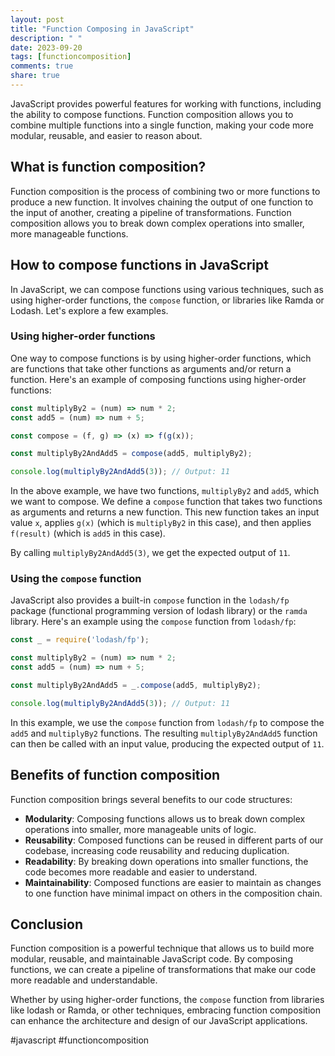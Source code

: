 ```yaml
---
layout: post
title: "Function Composing in JavaScript"
description: " "
date: 2023-09-20
tags: [functioncomposition]
comments: true
share: true
---
```


JavaScript provides powerful features for working with functions, including the ability to compose functions. Function composition allows you to combine multiple functions into a single function, making your code more modular, reusable, and easier to reason about.

## What is function composition?

Function composition is the process of combining two or more functions to produce a new function. It involves chaining the output of one function to the input of another, creating a pipeline of transformations. Function composition allows you to break down complex operations into smaller, more manageable functions.

## How to compose functions in JavaScript

In JavaScript, we can compose functions using various techniques, such as using higher-order functions, the `compose` function, or libraries like Ramda or Lodash. Let's explore a few examples.

### Using higher-order functions

One way to compose functions is by using higher-order functions, which are functions that take other functions as arguments and/or return a function. Here's an example of composing functions using higher-order functions:

```javascript
const multiplyBy2 = (num) => num * 2;
const add5 = (num) => num + 5;

const compose = (f, g) => (x) => f(g(x));

const multiplyBy2AndAdd5 = compose(add5, multiplyBy2);

console.log(multiplyBy2AndAdd5(3)); // Output: 11
```

In the above example, we have two functions, `multiplyBy2` and `add5`, which we want to compose. We define a `compose` function that takes two functions as arguments and returns a new function. This new function takes an input value `x`, applies `g(x)` (which is `multiplyBy2` in this case), and then applies `f(result)` (which is `add5` in this case).

By calling `multiplyBy2AndAdd5(3)`, we get the expected output of `11`.

### Using the `compose` function

JavaScript also provides a built-in `compose` function in the `lodash/fp` package (functional programming version of lodash library) or the `ramda` library. Here's an example using the `compose` function from `lodash/fp`:

```javascript
const _ = require('lodash/fp');

const multiplyBy2 = (num) => num * 2;
const add5 = (num) => num + 5;

const multiplyBy2AndAdd5 = _.compose(add5, multiplyBy2);

console.log(multiplyBy2AndAdd5(3)); // Output: 11
```

In this example, we use the `compose` function from `lodash/fp` to compose the `add5` and `multiplyBy2` functions. The resulting `multiplyBy2AndAdd5` function can then be called with an input value, producing the expected output of `11`.

## Benefits of function composition

Function composition brings several benefits to our code structures:

- **Modularity**: Composing functions allows us to break down complex operations into smaller, more manageable units of logic.
- **Reusability**: Composed functions can be reused in different parts of our codebase, increasing code reusability and reducing duplication.
- **Readability**: By breaking down operations into smaller functions, the code becomes more readable and easier to understand.
- **Maintainability**: Composed functions are easier to maintain as changes to one function have minimal impact on others in the composition chain.

## Conclusion

Function composition is a powerful technique that allows us to build more modular, reusable, and maintainable JavaScript code. By composing functions, we can create a pipeline of transformations that make our code more readable and understandable.

Whether by using higher-order functions, the `compose` function from libraries like lodash or Ramda, or other techniques, embracing function composition can enhance the architecture and design of our JavaScript applications.

#javascript #functioncomposition